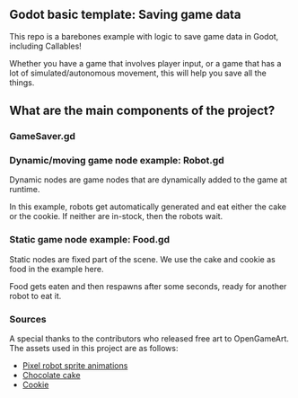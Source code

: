 ## Godot basic template: Saving game data

This repo is a barebones example with logic to save game data in Godot, including Callables!

Whether you have a game that involves player input, or a game that has a lot of simulated/autonomous movement, this will help you save all the things.


## What are the main components of the project?

### GameSaver.gd

### Dynamic/moving game node example: Robot.gd

Dynamic nodes are game nodes that are dynamically added to the game at runtime.

In this example, robots get automatically generated and eat either the cake or the cookie. If neither are in-stock, then the robots wait.

### Static game node example: Food.gd

Static nodes are fixed part of the scene. We use the cake and cookie as food in the example here.

Food gets eaten and then respawns after some seconds, ready for another robot to eat it.


### Sources

A special thanks to the contributors who released free art to OpenGameArt. The assets used in this project are as follows:

* [Pixel robot sprite animations](https://opengameart.org/content/pixel-robot)
* [Chocolate cake](https://opengameart.org/content/16x16-pixel-cake)
* [Cookie](https://opengameart.org/content/cookie-2)
